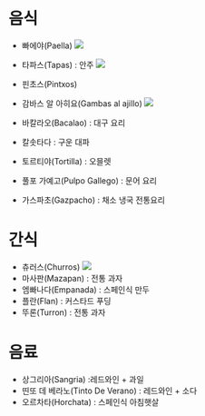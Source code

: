 # 음식
- 빠에야(Paella)
  <img src="https://cdn.imweb.me/upload/S2017101359e025984d346/7c5de9abb3b3d.jpg"/>

- 타파스(Tapas) : 안주
  <img src="https://cdn.imweb.me/upload/S2017101359e025984d346/b353a88385988.jpg"/>

- 핀초스(Pintxos)

- 감바스 알 아히요(Gambas al ajillo)
  <img src="https://img1.daumcdn.net/thumb/R1280x0/?scode=mtistory2&fname=https%3A%2F%2Fblog.kakaocdn.net%2Fdn%2F08Ev6%2FbtqW8FFFAUW%2Fhdtax29qndBzmjHpW0Yej0%2Fimg.jpg"/>

- 바칼라오(Bacalao) : 대구 요리
- 칼솟타다 : 구운 대파
- 토르티야(Tortilla) : 오믈렛
- 풀포 가예고(Pulpo Gallego) : 문어 요리
- 가스파초(Gazpacho) : 채소 냉국 전통요리


# 간식
- 츄러스(Churros)
  <img src="https://cdn.imweb.me/upload/S2017101359e025984d346/c78c39f8ebe9d.jpg"/>
- 마사판(Mazapan) : 전통 과자
- 엠빠나다(Empanada) : 스페인식 만두
- 플란(Flan) : 커스타드 푸딩
- 뚜론(Turron) : 전통 과자


# 음료
- 상그리아(Sangria) :레드와인 + 과일
- 띤또 데 베라노(Tinto De Verano) : 레드와인 + 소다
- 오르차타(Horchata) : 스페인식 아침햇살
